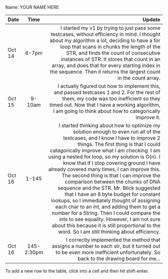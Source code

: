 Name: YOUR NAME HERE

| Date   |    Time    |                                                                                                                                                                                                                                                                                                                                                                                                                                                                                                                                                                                                                                                                                                                                                                                                                          Update |
|:-------|:----------:|--------------------------------------------------------------------------------------------------------------------------------------------------------------------------------------------------------------------------------------------------------------------------------------------------------------------------------------------------------------------------------------------------------------------------------------------------------------------------------------------------------------------------------------------------------------------------------------------------------------------------------------------------------------------------------------------------------------------------------------------------------------------------------------------------------------------------------:|
| Oct 14 |   6-7pm    |                                                                                                                                                                                                                                                                                                                                                                                                                             I started my v1 by trying to just pass some testcases, without efficiency in mind. I thought about my algorithm a lot, deciding to have a for loop that scans in chunks the length of the STR, and finds the count of consecutive instances of STR. It stores that count in an array, and does that for every starting index in the sequence. Then it returns the largest count in the count array. |
| Oct 15 |   9-10am   |                                                                                                                                                                                                                                                                                                                                                                                                                                                                                                                                                                                I actually figured out how to implement this, and passed testcases 1 and 2. For the rest of them, my code was too inefficient so they timed out. Now that I have a working algorithm, I am going to think about how to categorically improve it. |
| Oct 16 |   1-145    | I started thinking about how to optimize my solution enough to even run all of the testcases, and I know I have to improve 2 things. The first thing is that I could catagorically improve what I am checking. I am using a nested for loop, so my solution is O(n). I know that if I stop covering ground I have already covered many times, I can improve this. The second thing is that I can improve the comparison between the chunks of DNA sequence and the STR. Mr. Blick suggested that I have an 8 byte budget for constant lookups, so I immediately thought of assigning each char to an int, and adding them to get a number for a String. Then I could compare the ints to see equality. However, I am not sure about this because it is still proportional to the word. So I am still thinking about efficiency. |
| Oct 16 | 145-2:30pm |                                                                                                                                                                                                                                                                                                                                                                                                                                                                                                                                                                                                                                                       I correctly implemented the method that assigns a number to each str, but it turned out to be even more inefficient unfortunately. So back to the drawing board for me... |


To add a new row to the table, click into a cell and then hit shift-enter.